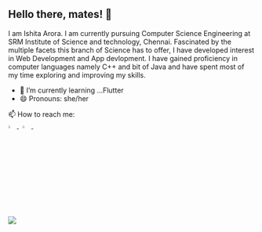 ## Hello there, mates! 👋

I am Ishita Arora. I am currently pursuing Computer Science Engineering at SRM Institute of Science and technology, Chennai.
Fascinated by the multiple facets this branch of Science has to offer, I have developed interest in Web Development and App devlopment. I have gained proficiency in computer languages namely C++ and bit of Java and have spent most of my time exploring and improving my skills. 

- 🌱 I’m currently learning ...Flutter
- 😄 Pronouns: she/her

<p>📫 How to reach me:<br/>
	<a href="https://www.linkedin.com/in/ishita-arora-/">
   		<img src="https://img.icons8.com/color/48/000000/linkedin.png" width="3.5%"/>
    </a>
	<span>&nbsp;</span>
	 <a href="https://github.com/Suvoo">
    <img src="https://img.icons8.com/fluent/48/000000/github.png" width="3.5%"/>
  </a>
  <span>&nbsp;</span></p>

<br/><br/>
<img align="left" src="https://github-readme-streak-stats.herokuapp.com/?user=IshitaArora-246&theme=dark" />
